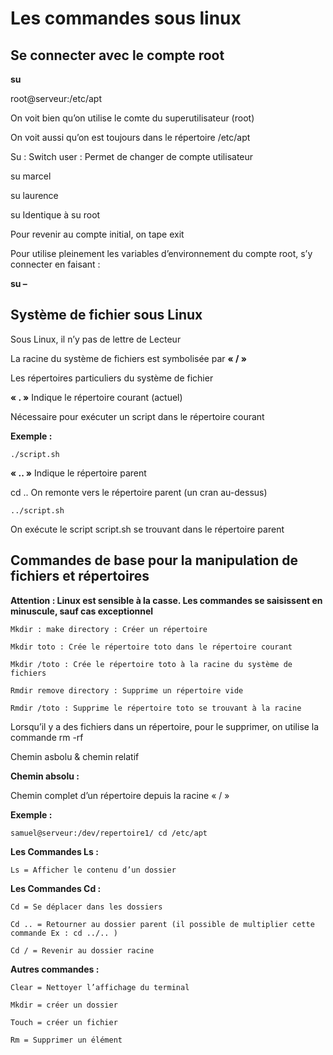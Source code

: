 # Les commandes sous linux 

## Se connecter avec le compte root

**su**

root@serveur:/etc/apt

On voit bien qu’on utilise le comte du superutilisateur (root)

On voit aussi qu’on est toujours dans le répertoire /etc/apt

Su : Switch user : Permet de changer de compte utilisateur

su marcel

su laurence

su Identique à su root

Pour revenir au compte initial, on tape exit

Pour utilise pleinement les variables d’environnement du compte root, s’y connecter en faisant :

**su –**

## Système de fichier sous Linux

Sous Linux, il n’y pas de lettre de Lecteur

La racine du système de fichiers est symbolisée par **« / »**

Les répertoires particuliers du système de fichier

**« . »** Indique le répertoire courant (actuel)

Nécessaire pour exécuter un script dans le répertoire courant

**Exemple :**

    ./script.sh

**« .. »** Indique le répertoire parent

cd .. On remonte vers le répertoire parent (un cran au-dessus)

    ../script.sh 

On exécute le script script.sh se trouvant dans le répertoire parent

## Commandes de base pour la manipulation de fichiers et répertoires

**Attention : Linux est sensible à la casse. Les commandes se saisissent en minuscule, sauf cas exceptionnel**

    Mkdir : make directory : Créer un répertoire

    Mkdir toto : Crée le répertoire toto dans le répertoire courant

    Mkdir /toto : Crée le répertoire toto à la racine du système de fichiers

    Rmdir remove directory : Supprime un répertoire vide

    Rmdir /toto : Supprime le répertoire toto se trouvant à la racine

Lorsqu’il y a des fichiers dans un répertoire, pour le supprimer, on utilise la commande rm -rf

Chemin asbolu & chemin relatif

**Chemin absolu :**

Chemin complet d’un répertoire depuis la racine « / »

**Exemple :**

    samuel@serveur:/dev/repertoire1/ cd /etc/apt


**Les Commandes Ls :**

    Ls = Afficher le contenu d’un dossier

**Les Commandes Cd :**

    Cd = Se déplacer dans les dossiers

    Cd .. = Retourner au dossier parent (il possible de multiplier cette commande Ex : cd ../.. )

    Cd / = Revenir au dossier racine 


**Autres commandes :**

    Clear = Nettoyer l’affichage du terminal

    Mkdir = créer un dossier 

    Touch = créer un fichier

    Rm = Supprimer un élément